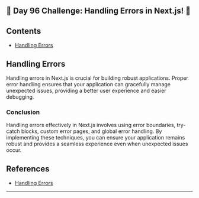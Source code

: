 ## 🚀 Day 96 Challenge: Handling Errors in Next.js! 🚀

## Contents
- [Handling Errors](#handling-errors)

## Handling Errors

Handling errors in Next.js is crucial for building robust applications. Proper error handling ensures that your application can gracefully manage unexpected issues, providing a better user experience and easier debugging.

### Conclusion

Handling errors effectively in Next.js involves using error boundaries, try-catch blocks, custom error pages, and global error handling. By implementing these techniques, you can ensure your application remains robust and provides a seamless experience even when unexpected issues occur.

## References
- [Handling Errors](https://nextjs.org/learn/dashboard-app/error-handling)

---

